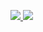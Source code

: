 <!-- <h2 align="center">Hi there, 👋 I'm FatDong1! 😎</h2> -->

<p>
  <a href="/" align="left">
    <img src="https://github-readme-stats.vercel.app/api/top-langs/?username=FatDong1&text_color=586069&layout=compact&hide_border=true&bg_color=fff&title_color=0366d6&count_private=true&include_all_commits=true" />
  </a>

  <a href="/" align="right">
    <img src="https://github-readme-stats.vercel.app/api?username=FatDong1&show_icons=true&hide_border=true&theme=tokyonight&include_all_commits=true&cache_seconds=1800&include_all_commits=true&count_private=true&bg_color=FFFFFF&icon_color=87b2fd&text_color=000000" />
  </a>
</p>
